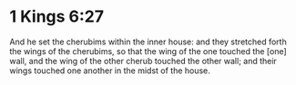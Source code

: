 # 1 Kings 6:27

And he set the cherubims within the inner house: and they stretched forth the wings of the cherubims, so that the wing of the one touched the [one] wall, and the wing of the other cherub touched the other wall; and their wings touched one another in the midst of the house.